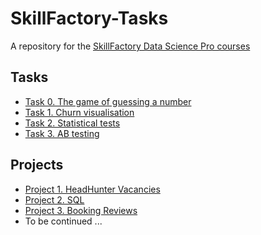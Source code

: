 # SkillFactory-Tasks
A repository for the [SkillFactory Data Science Pro courses](https://skillfactory.ru/data-scientist-pro)

## Tasks
* [Task 0. The game of guessing a number](https://github.com/DKudryavtsev/SkillFactory-Tasks/tree/main/task_00-guess_number)
* [Task 1. Churn visualisation](https://github.com/DKudryavtsev/SkillFactory-Tasks/tree/main/task_01-churn_visualisation)
* [Task 2. Statistical tests](https://github.com/DKudryavtsev/SkillFactory-Tasks/tree/main/task_02-statistical_tests)
* [Task 3. AB testing](https://github.com/DKudryavtsev/SkillFactory-Tasks/tree/main/task_02-statistical_tests)


## Projects
* [Project 1. HeadHunter Vacancies](https://github.com/DKudryavtsev/SkillFactory-Tasks/tree/main/Project_1-HeadHunterVacancies)
* [Project 2. SQL](https://docs.google.com/document/d/1FteBms0UFoco8gaYCQrIMf9E_VTQlWECn58hL1jbnMM/edit?usp=sharing)
* [Project 3. Booking Reviews](https://github.com/DKudryavtsev/SkillFactory-Tasks/tree/main/Project_3-BookingReviews)
* To be continued ...
